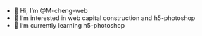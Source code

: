 - 👋 Hi, I’m @M-cheng-web
- 👀 I’m interested in web capital construction and h5-photoshop
- 🌱 I’m currently learning h5-photoshop
